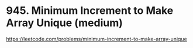 # 945. Minimum Increment to Make Array Unique (medium)

https://leetcode.com/problems/minimum-increment-to-make-array-unique
